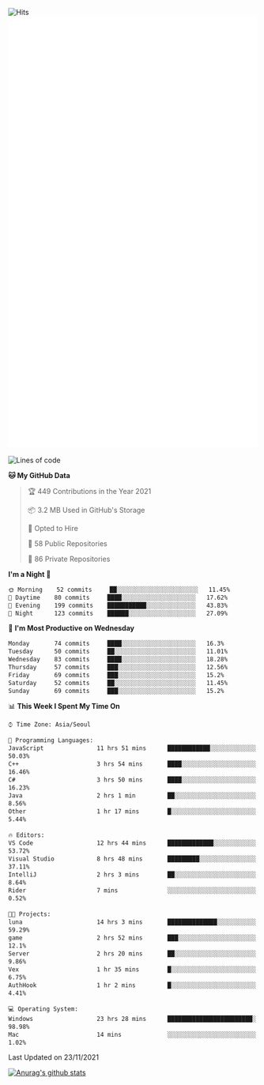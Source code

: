 ![Hits](https://hits.seeyoufarm.com/api/count/incr/badge.svg?url=https%3A%2F%2Fgithub.com%2Fkokose1234&count_bg=%2379C83D&title_bg=%23555555&icon=apple.svg&icon_color=%23E7E7E7&title=hits&edge_flat=false)
<br/>
![Metrics](https://github.com/kokose1234/kokose1234/blob/main/github-metrics.svg)

<!--START_SECTION:waka-->
![Lines of code](https://img.shields.io/badge/From%20Hello%20World%20I%27ve%20Written-11.7%20million%20lines%20of%20code-blue)

**🐱 My GitHub Data** 

> 🏆 449 Contributions in the Year 2021
 > 
> 📦 3.2 MB Used in GitHub's Storage 
 > 
> 💼 Opted to Hire
 > 
> 📜 58 Public Repositories 
 > 
> 🔑 86 Private Repositories  
 > 
**I'm a Night 🦉** 

```text
🌞 Morning    52 commits     ██░░░░░░░░░░░░░░░░░░░░░░░   11.45% 
🌆 Daytime    80 commits     ████░░░░░░░░░░░░░░░░░░░░░   17.62% 
🌃 Evening    199 commits    ███████████░░░░░░░░░░░░░░   43.83% 
🌙 Night      123 commits    ██████░░░░░░░░░░░░░░░░░░░   27.09%

```
📅 **I'm Most Productive on Wednesday** 

```text
Monday       74 commits     ████░░░░░░░░░░░░░░░░░░░░░   16.3% 
Tuesday      50 commits     ██░░░░░░░░░░░░░░░░░░░░░░░   11.01% 
Wednesday    83 commits     ████░░░░░░░░░░░░░░░░░░░░░   18.28% 
Thursday     57 commits     ███░░░░░░░░░░░░░░░░░░░░░░   12.56% 
Friday       69 commits     ███░░░░░░░░░░░░░░░░░░░░░░   15.2% 
Saturday     52 commits     ██░░░░░░░░░░░░░░░░░░░░░░░   11.45% 
Sunday       69 commits     ███░░░░░░░░░░░░░░░░░░░░░░   15.2%

```


📊 **This Week I Spent My Time On** 

```text
⌚︎ Time Zone: Asia/Seoul

💬 Programming Languages: 
JavaScript               11 hrs 51 mins      ████████████░░░░░░░░░░░░░   50.03% 
C++                      3 hrs 54 mins       ████░░░░░░░░░░░░░░░░░░░░░   16.46% 
C#                       3 hrs 50 mins       ████░░░░░░░░░░░░░░░░░░░░░   16.23% 
Java                     2 hrs 1 min         ██░░░░░░░░░░░░░░░░░░░░░░░   8.56% 
Other                    1 hr 17 mins        █░░░░░░░░░░░░░░░░░░░░░░░░   5.44%

🔥 Editors: 
VS Code                  12 hrs 44 mins      █████████████░░░░░░░░░░░░   53.72% 
Visual Studio            8 hrs 48 mins       █████████░░░░░░░░░░░░░░░░   37.11% 
IntelliJ                 2 hrs 3 mins        ██░░░░░░░░░░░░░░░░░░░░░░░   8.64% 
Rider                    7 mins              ░░░░░░░░░░░░░░░░░░░░░░░░░   0.52%

🐱‍💻 Projects: 
luna                     14 hrs 3 mins       ██████████████░░░░░░░░░░░   59.29% 
game                     2 hrs 52 mins       ███░░░░░░░░░░░░░░░░░░░░░░   12.1% 
Server                   2 hrs 20 mins       ██░░░░░░░░░░░░░░░░░░░░░░░   9.86% 
Vex                      1 hr 35 mins        █░░░░░░░░░░░░░░░░░░░░░░░░   6.75% 
AuthHook                 1 hr 2 mins         █░░░░░░░░░░░░░░░░░░░░░░░░   4.41%

💻 Operating System: 
Windows                  23 hrs 28 mins      ████████████████████████░   98.98% 
Mac                      14 mins             ░░░░░░░░░░░░░░░░░░░░░░░░░   1.02%

```


 Last Updated on 23/11/2021
<!--END_SECTION:waka-->

[![Anurag's github stats](https://github-readme-stats.vercel.app/api?username=kokose1234&theme=dracula)](https://github.com/anuraghazra/github-readme-stats)



	

